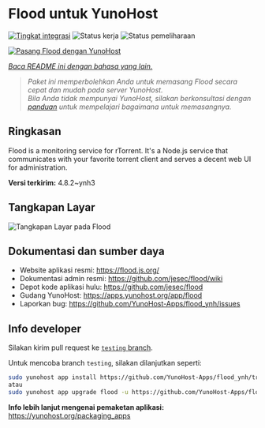 <!--
N.B.: README ini dibuat secara otomatis oleh <https://github.com/YunoHost/apps/tree/master/tools/readme_generator>
Ini TIDAK boleh diedit dengan tangan.
-->

# Flood untuk YunoHost

[![Tingkat integrasi](https://dash.yunohost.org/integration/flood.svg)](https://ci-apps.yunohost.org/ci/apps/flood/) ![Status kerja](https://ci-apps.yunohost.org/ci/badges/flood.status.svg) ![Status pemeliharaan](https://ci-apps.yunohost.org/ci/badges/flood.maintain.svg)

[![Pasang Flood dengan YunoHost](https://install-app.yunohost.org/install-with-yunohost.svg)](https://install-app.yunohost.org/?app=flood)

*[Baca README ini dengan bahasa yang lain.](./ALL_README.md)*

> *Paket ini memperbolehkan Anda untuk memasang Flood secara cepat dan mudah pada server YunoHost.*  
> *Bila Anda tidak mempunyai YunoHost, silakan berkonsultasi dengan [panduan](https://yunohost.org/install) untuk mempelajari bagaimana untuk memasangnya.*

## Ringkasan

Flood is a monitoring service for rTorrent. It's a Node.js service that communicates with your favorite torrent client and serves a decent web UI for administration.

**Versi terkirim:** 4.8.2~ynh3

## Tangkapan Layar

![Tangkapan Layar pada Flood](./doc/screenshots/screenshot.png)

## Dokumentasi dan sumber daya

- Website aplikasi resmi: <https://flood.js.org/>
- Dokumentasi admin resmi: <https://github.com/jesec/flood/wiki>
- Depot kode aplikasi hulu: <https://github.com/jesec/flood>
- Gudang YunoHost: <https://apps.yunohost.org/app/flood>
- Laporkan bug: <https://github.com/YunoHost-Apps/flood_ynh/issues>

## Info developer

Silakan kirim pull request ke [`testing` branch](https://github.com/YunoHost-Apps/flood_ynh/tree/testing).

Untuk mencoba branch `testing`, silakan dilanjutkan seperti:

```bash
sudo yunohost app install https://github.com/YunoHost-Apps/flood_ynh/tree/testing --debug
atau
sudo yunohost app upgrade flood -u https://github.com/YunoHost-Apps/flood_ynh/tree/testing --debug
```

**Info lebih lanjut mengenai pemaketan aplikasi:** <https://yunohost.org/packaging_apps>
